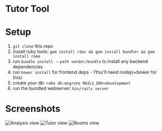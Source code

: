 Tutor Tool
==========


# Setup
1. `git clone` this repo
2. install ruby tools: `gem install rdoc && gem install bundler && gem install rake`
3. run `bundle install --path vendor/bundle` to install any backend dependencies
4. run `bower install` for frontend deps - (You'll need nodejs+bower for this)
5. create your db: `rake db:migrate RAILS_ENV=development`
6. run the bundled webserver: `bin/rails server`

# Screenshots
![Analysis view](https://raw.github.com/henrik-muehe/tutor/master/screenshots/analysis.png)
![Tutor view](https://raw.github.com/henrik-muehe/tutor/master/screenshots/tutor.png)
![Rooms view](https://raw.github.com/henrik-muehe/tutor/master/screenshots/rooms.png)
